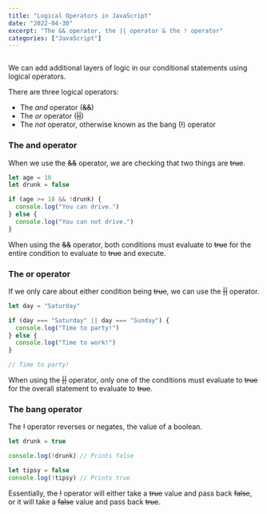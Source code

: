 ```yaml
---
title: "Logical Operators in JavaScript"
date: "2022-04-30"
excerpt: "The && operator, the || operator & the ! operator"
categories: ["JavaScript"]
---
```


```toc

```

We can add additional layers of logic in our conditional statements using logical operators.

There are three logical operators:

- The _and_ operator (~~&&~~)
- The _or_ operator (~~||~~)
- The _not_ operator, otherwise known as the bang (~~!~~) operator

### The and operator

When we use the ~~&&~~ operator, we are checking that two things are ~~true~~.

```js {numberLines}
let age = 18
let drunk = false

if (age >= 18 && !drunk) {
  console.log("You can drive.")
} else {
  console.log("You can not drive.")
}
```

When using the ~~&&~~ operator, both conditions must evaluate to ~~true~~ for the entire condition to evaluate to ~~true~~ and execute.

### The or operator

If we only care about either condition being ~~true~~, we can use the ~~||~~ operator.

```js {numberLines}
let day = "Saturday"

if (day === "Saturday" || day === "Sunday") {
  console.log("Time to party!")
} else {
  console.log("Time to work!")
}

// Time to party!
```

When using the ~~||~~ operator, only one of the conditions must evaluate to ~~true~~ for the overall statement to evaluate to ~~true~~.

### The bang operator

The ~~!~~ operator reverses or negates, the value of a boolean.

```js {numberLines}
let drunk = true

console.log(!drunk) // Prints false

let tipsy = false
console.log(!tipsy) // Prints true
```

Essentially, the ~~!~~ operator will either take a ~~true~~ value and pass back ~~false~~, or it will take a ~~false~~ value and pass back ~~true~~.
